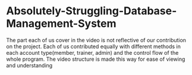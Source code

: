 # Absolutely-Struggling-Database-Management-System

The part each of us cover in the video is not reflective of our contribution on the project. Each of us contributed equally with different methods in each account type(member, trainer, admin) and the control flow of the whole program. The video structure is made this way for ease of viewing and understanding

